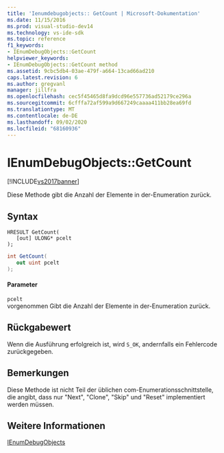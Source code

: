 ```yaml
---
title: 'Ienumdebugobjects:: GetCount | Microsoft-Dokumentation'
ms.date: 11/15/2016
ms.prod: visual-studio-dev14
ms.technology: vs-ide-sdk
ms.topic: reference
f1_keywords:
- IEnumDebugObjects::GetCount
helpviewer_keywords:
- IEnumDebugObjects::GetCount method
ms.assetid: 9cbc5db4-03ae-479f-a664-13cad66ad210
caps.latest.revision: 6
ms.author: gregvanl
manager: jillfra
ms.openlocfilehash: cec5f45465d8fa9dcd96e557736ad52179ce296a
ms.sourcegitcommit: 6cfffa72af599a9d667249caaaa411bb28ea69fd
ms.translationtype: MT
ms.contentlocale: de-DE
ms.lasthandoff: 09/02/2020
ms.locfileid: "68160936"
---
```

# <a name="ienumdebugobjectsgetcount"></a>IEnumDebugObjects::GetCount
[!INCLUDE[vs2017banner](../../../includes/vs2017banner.md)]

Diese Methode gibt die Anzahl der Elemente in der-Enumeration zurück.  
  
## <a name="syntax"></a>Syntax  
  
```cpp#  
HRESULT GetCount(  
   [out] ULONG* pcelt  
);  
```  
  
```csharp  
int GetCount(  
   out uint pcelt  
);  
```  
  
#### <a name="parameters"></a>Parameter  
 `pcelt`  
 vorgenommen Gibt die Anzahl der Elemente in der-Enumeration zurück.  
  
## <a name="return-value"></a>Rückgabewert  
 Wenn die Ausführung erfolgreich ist, wird `S_OK`, andernfalls ein Fehlercode zurückgegeben.  
  
## <a name="remarks"></a>Bemerkungen  
 Diese Methode ist nicht Teil der üblichen com-Enumerationsschnittstelle, die angibt, dass nur "Next", "Clone", "Skip" und "Reset" implementiert werden müssen.  
  
## <a name="see-also"></a>Weitere Informationen  
 [IEnumDebugObjects](../../../extensibility/debugger/reference/ienumdebugobjects.md)
